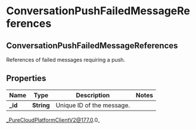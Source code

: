 # ConversationPushFailedMessageReferences

## ConversationPushFailedMessageReferences
References of failed messages requiring a push.

## Properties

|Name | Type | Description | Notes|
|------------ | ------------- | ------------- | -------------|
| **_id** | **String** | Unique ID of the message. | |



_PureCloudPlatformClientV2@177.0.0_
